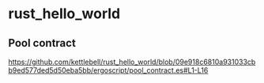 # rust_hello_world

## Pool contract
https://github.com/kettlebell/rust_hello_world/blob/09e918c6810a931033cbb9ed577ded5d50eba5bb/ergoscript/pool_contract.es#L1-L16